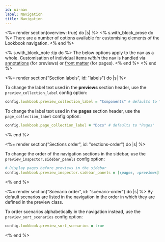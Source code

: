 ```yaml
---
id: ui-nav
label: Navigation
title: Navigation
---
```


<%= render section(overview: true) do |s| %>
  <% s.with_block_prose do %>
    There are a number of options available for customising elements of the Lookbook navigation.
  <% end %>

  <% s.with_block_note :tip do %>
    The below options apply to the nav as a whole. Customisation of individual items _within_ the nav is handled via [annotations](<%= guide_url :previews_nav %>) (for previews) or [front matter](<%= guide_url :pages_frontmatter %>) (for pages).
  <% end %>
<% end %>

<%= render section("Section labels", id: "labels") do |s| %>
  
  To change the label text used in the **previews** section header, use the `preview_collection_label` config option: 

  ```ruby
  config.lookbook.preview_collection_label = "Components" # defaults to "Previews"
  ```

  To change the label text used in the **pages** section header, use the `page_collection_label` config option: 

  ```ruby
  config.lookbook.page_collection_label = "Docs" # defaults to "Pages"
  ```
<% end %>

<%= render section("Sections order", id: "sections-order") do |s| %>
  
  To change the order of the navigation sections in the sidebar, use the `preview_inspector.sidebar_panels` config option: 

  ```ruby
  # Display pages before previews in the sidebar
  config.lookbook.preview_inspector.sidebar_panels = [:pages, :previews]
  ```
<% end %>

<%= render section("Scenario order", id: "scenario-order") do |s| %>
  By default scenarios are listed in the navigation in the order in which they are defined in the preview class.

  To order scenarios alphabetically in the navigation instead, use the `preview_sort_scenarios` config option:

  ```ruby
  config.lookbook.preview_sort_scenarios = true
  ```
<% end %>
